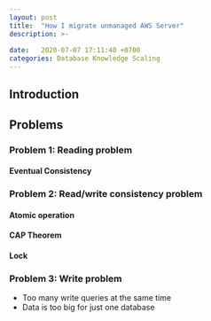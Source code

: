 ```yaml
---
layout: post
title:  "How I migrate unmanaged AWS Server"
description: >-
  
date:   2020-07-07 17:11:40 +0700
categories: Database Knowledge Scaling
---
```

## Introduction
## Problems
### Problem 1: Reading problem
#### Eventual Consistency
### Problem 2: Read/write consistency problem 
#### Atomic operation
#### CAP Theorem
#### Lock
### Problem 3: Write problem
- Too many write queries at the same time
- Data is too big for just one database